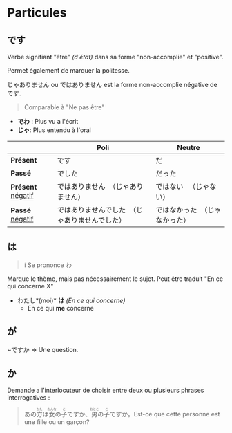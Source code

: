 # Particules
## です

Verbe signifiant "être" *(d'état)* dans sa forme "non-accomplie" et "positive".

Permet également de marquer la politesse.

じゃありません ou ではありません est la forme non-accomplie négative de です.

> Comparable à "Ne pas être"

- **でわ** : Plus vu a l'écrit
- **じゃ**: Plus entendu à l'oral

|                            | Poli                                           | Neutre                         |
| -------------------------- | ---------------------------------------------- | ------------------------------ |
| **Présent**                | です                                           | だ                             |
| **Passé**                  | でした                                         | だった                         |
| **Présent** <u>négatif</u> | ではありません　（じゃありません）             | ではない 　（じゃない）        |
| **Passé** <u>négatif</u>   | ではありませんでした　（じゃありませんでした） | ではなかった　（じゃなかった） |

## は
> ℹ Se prononce わ

Marque le thème, mais pas nécessairement le sujet.
Peut être traduit "En ce qui concerne X"

- わたし*(moi)* **は** *(En ce qui concerne)*
  - En ce qui **me** concerne

## が

~ですか  => Une question.

## か

Demande a l'interlocuteur de choisir entre deux ou plusieurs phrases interrogatives :

> あの<ruby>方<rp>(</rp><rt>かた</rt><rp>)</rp></ruby>は<ruby>女<rp>(</rp><rt>おんな</rt><rp>)</rp></ruby>の<ruby>子<rp>(</rp><rt>こ</rt><rp>)</rp></ruby>ですか、<ruby>男<rp>(</rp><rt>おとこ</rt><rp>)</rp></ruby>の<ruby>子<rp>(</rp><rt>こ</rt><rp>)</rp></ruby>ですか。Est-ce que cette personne est une fille ou un garçon?